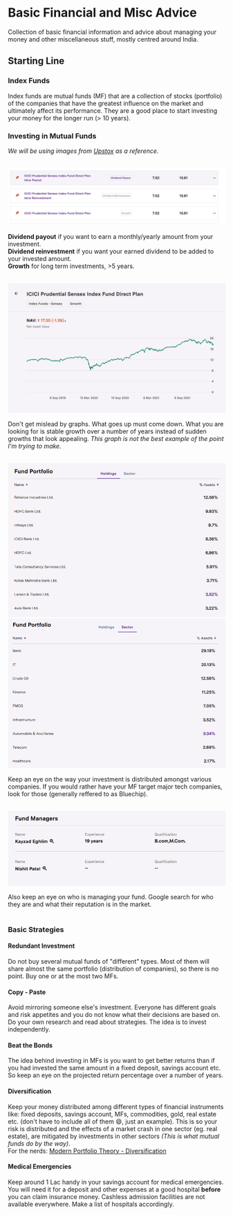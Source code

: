 # Basic Financial and Misc Advice
Collection of basic financial information and advice about managing your money and other miscellaneous stuff, mostly centred around India.

## Starting Line

### Index Funds

Index funds are mutual funds (MF) that are a collection of stocks (portfolio) of the companies that have the greatest influence on the market and ultimately affect its performance. They are a good place to start investing your money for the longer run (> 10 years).

### Investing in Mutual Funds

*We will be using images from [Upstox](https://upstox.com/mutual-funds) as a reference.*<br><br>

![Payout Types](images/payouts.png)

**Dividend payout** if you want to earn a monthly/yearly amount from your investment.<br>
**Dividend reinvestment** if you want your earned dividend to be added to your invested amount.<br>
**Growth** for long term investments, >5 years.<br><br>

![NAV Graph](images/graph.png)

Don't get mislead by graphs. What goes up must come down. What you are looking for is stable growth over a number of years instead of sudden growths that look appealing. *This graph is not the best example of the point I'm trying to make.*<br><br>

![Portfolio](images/distribution1.png)
![Portfolio](images/distribution2.png)

Keep an eye on the way your investment is distributed amongst various companies. If you would rather have your MF target major tech companies, look for those (generally reffered to as Bluechip).<br><br>

![Manager](images/manager.png)

Also keep an eye on who is managing your fund. Google search for who they are and what their reputation is in the market.<br><br>

### Basic Strategies

#### Redundant Investment

Do not buy several mutual funds of "different" types. Most of them will share almost the same portfolio (distribution of companies), so there is no point. Buy one or at the most two MFs.<br>

#### Copy - Paste
Avoid mirroring someone else's investment. Everyone has different goals and risk appetites and you do not know what their decisions are based on. Do your own research and read about strategies. The idea is to invest independently.<br>

#### Beat the Bonds

The idea behind investing in MFs is you want to get better returns than if you had invested the same amount in a fixed deposit, savings account etc. So keep an eye on the projected return percentage over a number of years.<br>

#### Diversification

Keep your money distributed among different types of financial instruments like: fixed deposits, savings account, MFs, commodities, gold, real estate etc. (don't have to include all of them 😄, just an example). This is so your risk is distributed and the effects of a market crash in one sector (eg. real estate), are mitigated by investments in other sectors *(This is what mutual funds do by the way)*.<br>
For the nerds: [Modern Portfolio Theory - Diversification](https://en.wikipedia.org/wiki/Modern_portfolio_theory)

#### Medical Emergencies
Keep around 1 Lac handy in your savings account for medical emergencies. You will need it for a deposit and other expenses at a good hospital **before** you can claim insurance money. Cashless admission facilities are not available everywhere. Make a list of hospitals accordingly.<br>
